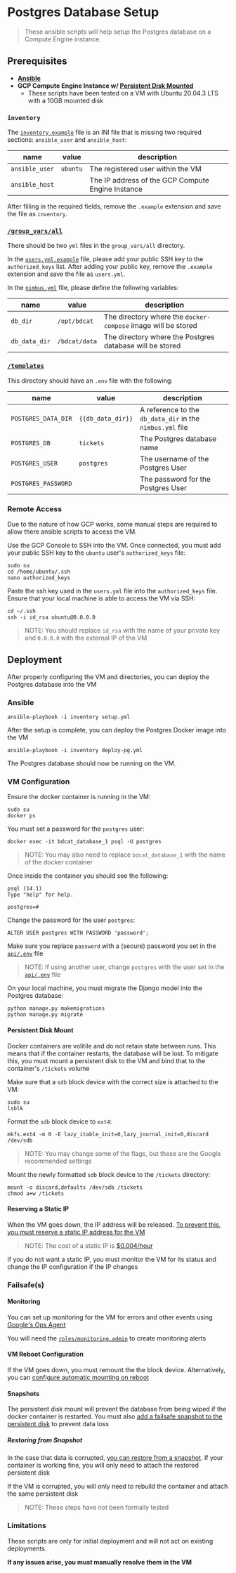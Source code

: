 # Postgres Database Setup

> These ansible scripts will help setup the Postgres database on a Compute Engine instance.

## Prerequisites

- **[Ansible](https://docs.ansible.com/ansible/latest/installation_guide/intro_installation.html)**
- **GCP Compute Engine Instance w/ [Persistent Disk Mounted](https://cloud.google.com/compute/docs/disks/add-persistent-disk#mounting)**
  - These scripts have been tested on a VM with Ubuntu 20.04.3 LTS with a 10GB mounted disk

### `inventory`

The [`inventory.example`](./inventory.example) file is an INI file that is missing two required sections: `ansible_user` and `ansible_host`:

| name           | value    | description                                       |
| -------------- | -------- | ------------------------------------------------- |
| `ansible_user` | `ubuntu` | The registered user within the VM                 |
| `ansible_host` |          | The IP address of the GCP Compute Engine Instance |

After filling in the required fields, remove the `.example` extension and save the file as `inventory`.

### [`/group_vars/all`](./group_vars/all)

There should be two `yml` files in the `group_vars/all` directory.

In the [`users.yml.example`](./group_vars/all/users.yml.example) file, please add your public SSH key to the `authorized_keys` list.
After adding your public key, remove the `.example` extension and save the file as `users.yml`.

In the [`nimbus.yml`](./group_vars/all/nimbus.yml) file, please define the following variables:

| name          | value         | description                                                   |
| ------------- | ------------- | ------------------------------------------------------------- |
| `db_dir`      | `/opt/bdcat`  | The directory where the `docker-compose` image will be stored |
| `db_data_dir` | `/bdcat/data` | The directory where the Postgres database will be stored      |

### [`/templates`](./templates)

This directory should have an `.env` file with the following:

| name                | value             | description                                               |
| ------------------- | ----------------- | --------------------------------------------------------- |
| `POSTGRES_DATA_DIR` | `{{db_data_dir}}` | A reference to the `db_data_dir` in the `nimbus.yml` file |
| `POSTGRES_DB`       | `tickets`         | The Postgres database name                                |
| `POSTGRES_USER`     | `postgres`        | The username of the Postgres User                         |
| `POSTGRES_PASSWORD` |                   | The password for the Postgres User                        |

### Remote Access

Due to the nature of how GCP works, some manual steps are required to allow there ansible scripts to access the VM.

Use the GCP Console to SSH into the VM. Once connected, you must add your public SSH key to the `ubuntu` user's `authorized_keys` file:

```
sudo su
cd /home/ubuntu/.ssh
nano authorized_keys
```

Paste the ssh key used in the `users.yml` file into the `authorized_keys` file.
Ensure that your local machine is able to access the VM via SSH:

```
cd ~/.ssh
ssh -i id_rsa ubuntu@0.0.0.0
```

> NOTE: You should replace `id_rsa` with the name of your private key and `0.0.0.0` with the external IP of the VM

## Deployment

After properly configuring the VM and directories, you can deploy the Postgres database into the VM

### Ansible

```
ansible-playbook -i inventory setup.yml
```

After the setup is complete, you can deploy the Postgres Docker image into the VM

```
ansible-playbook -i inventory deploy-pg.yml
```

The Postgres database should now be running on the VM.

### VM Configuration

Ensure the docker container is running in the VM:

```
sudo su
docker ps
```

You must set a password for the `postgres` user:

```
docker exec -it bdcat_database_1 psql -U postgres
```

> NOTE: You may also need to replace `bdcat_database_1` with the name of the docker container

Once inside the container you should see the following:

```
psql (14.1)
Type "help" for help.

postgres=#
```

Change the password for the user `postgres`:

```
ALTER USER postgres WITH PASSWORD 'password';
```

Make sure you replace `password` with a (secure) password you set in the [`api/.env`](/.env) file

> NOTE: If using another user, change `postgres` with the user set in the [`api/.env`](/.env) file

On your local machine, you must migrate the Django model into the Postgres database:

```
python manage.py makemigrations
python manage.py migrate
```

#### Persistent Disk Mount

Docker containers are volitile and do not retain state between runs.
This means that if the container restarts, the database will be lost.
To mitigate this, you must mount a persistent disk to the VM and bind that to the container's `/tickets` volume

Make sure that a `sdb` block device with the correct size is attached to the VM:

```
sudo su
lsblk
```

Format the `sdb` block device to `ext4`:

```
mkfs.ext4 -m 0 -E lazy_itable_init=0,lazy_journal_init=0,discard /dev/sdb
```

> NOTE: You may change some of the flags, but these are the Google recommended settings

Mount the newly formatted `sdb` block device to the `/tickets` directory:

```
mount -o discard,defaults /dev/sdb /tickets
chmod a+w /tickets
```

#### Reserving a Static IP

When the VM goes down, the IP address will be released.
[To prevent this, you must reserve a static IP address for the VM](https://cloud.google.com/compute/docs/ip-addresses/reserve-static-external-ip-address#reserve_new_static)

> NOTE: The cost of a static IP is [$0.004/hour](https://cloud.google.com/vpc/network-pricing)

If you do not want a static IP, you must monitor the VM for its status and change the IP configuration if the IP changes

### Failsafe(s)

#### Monitoring

You can set up monitoring for the VM for errors and other events using [Google's Ops Agent](https://cloud.google.com/stackdriver/docs/solutions/agents/ops-agent/installation#gce-ui-install)

You will need the [`roles/monitoring.admin`](https://cloud.google.com/iam/docs/understanding-roles#monitoring-roles) to create monitoring alerts

#### VM Reboot Configuration

If the VM goes down, you must remount the the block device.
Alternatively, you can [configure automatic mounting on reboot](https://cloud.google.com/compute/docs/disks/add-persistent-disk#configuring_automatic_mounting_on_vm_restart)

#### Snapshots

The persistent disk mount will prevent the database from being wiped if the docker container is restarted.
You must also [add a failsafe snapshot to the persistent disk](https://cloud.google.com/compute/docs/disks/scheduled-snapshots) to prevent data loss

##### Restoring from Snapshot

In the case that data is corrupted, [you can restore from a snapshot](https://cloud.google.com/compute/docs/disks/create-snapshots#restore-snapshots).
If your container is working fine, you will only need to attach the restored persistent disk

If the VM is corrupted, you will only need to rebuild the container and attach the same persistent disk

> NOTE: These steps have not been formally tested

### Limitations

These scripts are only for initial deployment and will not act on existing deployments.

**If any issues arise, you must manually resolve them in the VM**
